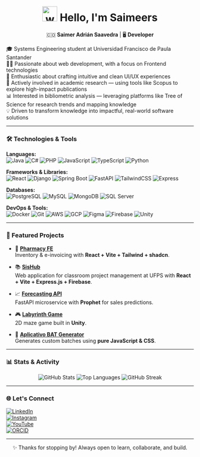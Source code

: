 <h1 align="center"> <img src="https://media.giphy.com/media/hvRJCLFzcasrR4ia7z/giphy.gif" alt="wave" width="40px" /> Hello, I'm Saimeers </h1>
<p align="center">🇨🇴 <strong>Saimer Adrián Saavedra</strong> | 🖥️ <strong>Developer</strong></p>

🎓 Systems Engineering student at Universidad Francisco de Paula Santander  
👨‍💻 Passionate about web development, with a focus on Frontend technologies  
🎨 Enthusiastic about crafting intuitive and clean UI/UX experiences  
🔬 Actively involved in academic research — using tools like Scopus to explore high-impact publications  
📊 Interested in bibliometric analysis — leveraging platforms like Tree of Science for research trends and mapping knowledge  
💡 Driven to transform knowledge into impactful, real-world software solutions

---

### 🛠️ Technologies & Tools

**Languages:**  
![Java](https://img.shields.io/badge/Java-ED8B00?style=flat-square&logo=java&logoColor=white) ![C#](https://img.shields.io/badge/C%23-239120?style=flat-square&logo=c-sharp&logoColor=white) ![PHP](https://img.shields.io/badge/PHP-777BB4?style=flat-square&logo=php&logoColor=white) ![JavaScript](https://img.shields.io/badge/JavaScript-F7DF1E?style=flat-square&logo=javascript&logoColor=black) ![TypeScript](https://img.shields.io/badge/TypeScript-007ACC?style=flat-square&logo=typescript&logoColor=white) ![Python](https://img.shields.io/badge/Python-3776AB?style=flat-square&logo=python&logoColor=white)

**Frameworks & Libraries:**  
![React](https://img.shields.io/badge/React-61DAFB?style=flat-square&logo=react&logoColor=black) ![Django](https://img.shields.io/badge/Django-092E20?style=flat-square&logo=django&logoColor=white) ![Spring Boot](https://img.shields.io/badge/Spring%20Boot-6DB33F?style=flat-square&logo=spring-boot&logoColor=white) ![FastAPI](https://img.shields.io/badge/FastAPI-009688?style=flat-square&logo=fastapi&logoColor=white) ![TailwindCSS](https://img.shields.io/badge/TailwindCSS-06B6D4?style=flat-square&logo=tailwind-css&logoColor=white) ![Express](https://img.shields.io/badge/Express-000000?style=flat-square&logo=express&logoColor=white)

**Databases:**  
![PostgreSQL](https://img.shields.io/badge/PostgreSQL-336791?style=flat-square&logo=postgresql&logoColor=white) ![MySQL](https://img.shields.io/badge/MySQL-4479A1?style=flat-square&logo=mysql&logoColor=white) ![MongoDB](https://img.shields.io/badge/MongoDB-47A248?style=flat-square&logo=mongodb&logoColor=white) ![SQL Server](https://img.shields.io/badge/SQL_Server-CC2927?style=flat-square&logo=microsoft-sql-server&logoColor=white)

**DevOps & Tools:**  
![Docker](https://img.shields.io/badge/Docker-2496ED?style=flat-square&logo=docker&logoColor=white) ![Git](https://img.shields.io/badge/Git-F05032?style=flat-square&logo=git&logoColor=white) ![AWS](https://img.shields.io/badge/AWS-232F3E?style=flat-square&logo=amazon-aws&logoColor=white) ![GCP](https://img.shields.io/badge/GCP-4285F4?style=flat-square&logo=google-cloud&logoColor=white) ![Figma](https://img.shields.io/badge/Figma-F24E1E?style=flat-square&logo=figma&logoColor=white) ![Firebase](https://img.shields.io/badge/Firebase-FFCA28?style=flat-square&logo=firebase&logoColor=black) ![Unity](https://img.shields.io/badge/Unity-000000?style=flat-square&logo=unity&logoColor=white)

---

### 📂 Featured Projects

- 🧾 **[Pharmacy FE](https://www.drogueriane.site/)**  
  Inventory & e-invoicing with **React + Vite + Tailwind + shadcn**.

- 📚 **[SisHub](https://sishub-fe.vercel.app/)**  
  Web application for classroom project management at UFPS with **React + Vite + Express.js + Firebase**.

- 📈 **[Forecasting API](https://github.com/saimeers/forecasting-api)**  
  FastAPI microservice with **Prophet** for sales predictions.

- 🎮 **[Labyrinth Game](https://games-1vt5.vercel.app/)**  
  2D maze game built in **Unity**.
  
- 🔧 **[Aplicativo BAT Generator](https://aplicativo-bat.vercel.app/)**  
  Generates custom batches using **pure JavaScript & CSS**.

---

### 📊 Stats & Activity

<p align="center">
  <img src="https://github-readme-stats.vercel.app/api?username=saimeers&show_icons=true&theme=tokyonight&hide_rank=true" alt="GitHub Stats" />  
  <img src="https://github-readme-stats.vercel.app/api/top-langs/?username=saimeers&layout=compact&theme=tokyonight" alt="Top Languages" />  
  <img src="https://github-readme-streak-stats.herokuapp.com/?user=saimeers&theme=tokyonight" alt="GitHub Streak" />
</p>

---

### 🌐 Let's Connect

[![LinkedIn](https://img.shields.io/badge/LinkedIn-0077B5?style=for-the-badge&logo=linkedin&logoColor=white)](https://www.linkedin.com/in/saimer-adrian-saavedra-a75803317/)  
[![Instagram](https://img.shields.io/badge/Instagram-E4405F?style=for-the-badge&logo=instagram&logoColor=white)](https://www.instagram.com/saimers_/)  
[![YouTube](https://img.shields.io/badge/YouTube-FF0000?style=for-the-badge&logo=youtube&logoColor=white)](https://www.youtube.com/@saimersr)  
[![ORCID](https://img.shields.io/badge/ORCID-0009--0001--7851--9772-A6CE39?style=for-the-badge&logo=orcid&logoColor=white)](https://orcid.org/0009-0001-7851-9772)

---

<p align="center">✨ Thanks for stopping by! Always open to learn, collaborate, and build.</p>

